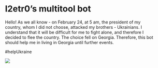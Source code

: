 # I2etr0’s multitool bot

Hello! As we all know - on February 24, at 5 am, the president of my country, whom I did not choose, attacked my brothers - Ukrainians. I understand that it will be difficult for me to fight alone, and therefore I decided to flee the country. The choice fell on Georgia. Therefore, this bot should help me in living in Georgia until further events.

#helpUkraine


![](https://komarev.com/ghpvc/?username=I2etr0)
